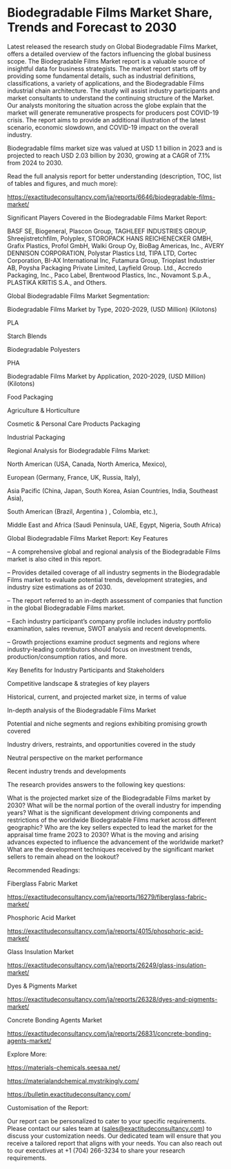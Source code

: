 # Biodegradable Films Market Share, Trends and Forecast to 2030

Latest released the research study on Global Biodegradable Films Market, offers a detailed overview of the factors influencing the global business scope. The Biodegradable Films Market report is a valuable source of insightful data for business strategists. The market report starts off by providing some fundamental details, such as industrial definitions, classifications, a variety of applications, and the Biodegradable Films industrial chain architecture. The study will assist industry participants and market consultants to understand the continuing structure of the Market. Our analysts monitoring the situation across the globe explain that the market will generate remunerative prospects for producers post COVID-19 crisis. The report aims to provide an additional illustration of the latest scenario, economic slowdown, and COVID-19 impact on the overall industry.

Biodegradable films market size was valued at USD 1.1 billion in 2023 and is projected to reach USD 2.03 billion by 2030, growing at a CAGR of 7.1% from 2024 to 2030.

Read the full analysis report for better understanding (description, TOC, list of tables and figures, and much more):

https://exactitudeconsultancy.com/ja/reports/6646/biodegradable-films-market/

Significant Players Covered in the Biodegradable Films Market Report:

BASF SE, Biogeneral, Plascon Group, TAGHLEEF INDUSTRIES GROUP, Shreejistretchfilm, Polyplex, STOROPACK HANS REICHENECKER GMBH, Grafix Plastics, Profol GmbH, Walki Group Oy, BioBag Americas, Inc., AVERY DENNISON CORPORATION, Polystar Plastics Ltd, TIPA LTD, Cortec Corporation, BI-AX International Inc, Futamura Group, Trioplast Industrier AB, Poysha Packaging Private Limited, Layfield Group. Ltd., Accredo Packaging, Inc., Paco Label, Brentwood Plastics, Inc., Novamont S.p.A., PLASTIKA KRITIS S.A., and Others.

Global Biodegradable Films Market Segmentation:

Biodegradable Films Market by Type, 2020-2029, (USD Million) (Kilotons)

PLA

Starch Blends

Biodegradable Polyesters

PHA

Biodegradable Films Market by Application, 2020-2029, (USD Million) (Kilotons)

Food Packaging

Agriculture & Horticulture

Cosmetic & Personal Care Products Packaging

Industrial Packaging

Regional Analysis for Biodegradable Films Market:

North American (USA, Canada, North America, Mexico),

European (Germany, France, UK, Russia, Italy),

Asia Pacific (China, Japan, South Korea, Asian Countries, India, Southeast Asia),

South American (Brazil, Argentina ) , Colombia, etc.),

Middle East and Africa (Saudi Peninsula, UAE, Egypt, Nigeria, South Africa)

Global Biodegradable Films Market Report: Key Features

– A comprehensive global and regional analysis of the Biodegradable Films market is also cited in this report.

– Provides detailed coverage of all industry segments in the Biodegradable Films market to evaluate potential trends, development strategies, and industry size estimations as of 2030.

– The report referred to an in-depth assessment of companies that function in the global Biodegradable Films market.

– Each industry participant’s company profile includes industry portfolio examination, sales revenue, SWOT analysis and recent developments.

– Growth projections examine product segments and regions where industry-leading contributors should focus on investment trends, production/consumption ratios, and more.

Key Benefits for Industry Participants and Stakeholders

Competitive landscape & strategies of key players

Historical, current, and projected market size, in terms of value

In-depth analysis of the Biodegradable Films Market

Potential and niche segments and regions exhibiting promising growth covered

Industry drivers, restraints, and opportunities covered in the study

Neutral perspective on the market performance

Recent industry trends and developments

The research provides answers to the following key questions:

What is the projected market size of the Biodegradable Films market by 2030?
What will be the normal portion of the overall industry for impending years?
What is the significant development driving components and restrictions of the worldwide Biodegradable Films market across different geographic?
Who are the key sellers expected to lead the market for the appraisal time frame 2023 to 2030?
What is the moving and arising advances expected to influence the advancement of the worldwide market?
What are the development techniques received by the significant market sellers to remain ahead on the lookout?

Recommended Readings:

Fiberglass Fabric Market

https://exactitudeconsultancy.com/ja/reports/16279/fiberglass-fabric-market/

Phosphoric Acid Market

https://exactitudeconsultancy.com/ja/reports/4015/phosphoric-acid-market/

Glass Insulation Market

https://exactitudeconsultancy.com/ja/reports/26249/glass-insulation-market/

Dyes & Pigments Market

https://exactitudeconsultancy.com/ja/reports/26328/dyes-and-pigments-market/

Concrete Bonding Agents Market

https://exactitudeconsultancy.com/ja/reports/26831/concrete-bonding-agents-market/

Explore More:

https://materials-chemicals.seesaa.net/

https://materialandchemical.mystrikingly.com/

https://bulletin.exactitudeconsultancy.com/

Customisation of the Report:

Our report can be personalized to cater to your specific requirements. Please contact our sales team at (sales@exactitudeconsultancy.com) to discuss your customization needs. Our dedicated team will ensure that you receive a tailored report that aligns with your needs. You can also reach out to our executives at +1 (704) 266-3234 to share your research requirements.
